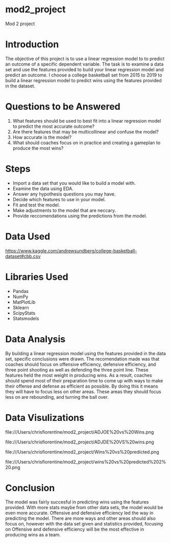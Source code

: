 # mod2_project
Mod 2 project 

# Introduction

The objective of this project is to use a linear regression model to to predict an outcome of a specific dependent variable. The task is to examine a data set and use the features provided to build your linear regression model and predict an outcome. I choose a college basketball set from 2015 to 2019 to build a linear regression model to predict wins using the features provided in the dataset. 

# Questions to be Answered

1. What features should be used to best fit into a linear regression model to predict the most accurate outcome?
2. Are there features that may be multicollinear and confuse the model?
3. How accurate is the model?
4. What should coaches focus on in practice and creating a gameplan to produce the most wins?

# Steps

- Import a data set that you would like to build a model with.
- Examine the data using EDA.
- Answer any hypothesis questions you may have.
- Decide which features to use in your model.
- Fit and test the model. 
- Make adjustments to the model that are neccary.
- Provide reccomendations using the predictions from the model.

# Data Used 

https://www.kaggle.com/andrewsundberg/college-basketball-dataset#cbb.csv

# Libraries Used
- Pandas
- NumPy
- MatPlotLib
- Sklearn
- ScipyStats
- Statsmodels

# Data Analysis

By building a linear regression model using the features provided in the data set, specific conclusions were drawn. 
The recomendation made was that coaches should focus on offensive efficiency, defensive efficiency, and three point shooting as well as defending the three point line. These features held the most weight in producing wins. As a result, coaches should spend most of their preparation time to come up with ways to make their offense and defense as efficient as possible. By doing this it means they will have to focus less on other areas. These areas they should focus less on are rebounding, and turning the ball over. 

# Data Visulizations

file:///Users/chrisfiorentine/mod2_project/ADJOE%20vs%20Wins.png

file:///Users/chrisfiorentine/mod2_project/ADJDE%20VS%20wins.png

file:///Users/chrisfiorentine/mod2_project/Wins%20vs%20predicted.png

file:///Users/chrisfiorentine/mod2_project/wins%20vs%20predicted%202%20.png

# Conclusion

The model was fairly succesful in predicting wins using the features provided. With more stats maybe from other data sets, the model would be even more accurate. Offensive and defensive efficiency led the way in predicting the model. There are more ways and other areas should also focus on, however with the data set given and statistics provided, focusing on Offensive and defensive efficiency will be the most effective in producing wins as a team. 